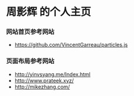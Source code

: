 # 周影辉 的个人主页

### 网站首页参考网站 
- https://github.com/VincentGarreau/particles.js 

### 页面布局参考网站
- http://yinvsyang.me/Index.html
- http://www.prateek.xyz/
- http://mikezhang.com/
